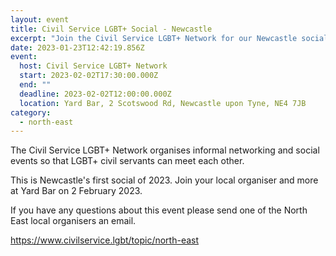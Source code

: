 ```yaml
---
layout: event
title: Civil Service LGBT+ Social - Newcastle
excerpt: "Join the Civil Service LGBT+ Network for our Newcastle social. "
date: 2023-01-23T12:42:19.856Z
event:
  host: Civil Service LGBT+ Network
  start: 2023-02-02T17:30:00.000Z
  end: ""
  deadline: 2023-02-02T12:00:00.000Z
  location: Yard Bar, 2 Scotswood Rd, Newcastle upon Tyne, NE4 7JB
category:
  - north-east
---
```

T﻿he Civil Service LGBT+ Network organises informal networking and social events so that LGBT+ civil servants can meet each other. 

T﻿his is Newcastle's first social of 2023. Join your local organiser and more at Yard Bar on 2 February 2023.

I﻿f you have any questions about this event please send one of the North East local organisers an email.

<https://www.civilservice.lgbt/topic/north-east>